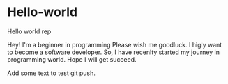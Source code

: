 # Hello-world
Hello world rep

Hey! I'm a beginner in programming Please wish me goodluck. I higly want to become a software developer.
So, I have recenlty started my journey in programming world. Hope I will get succeed. 

Add some text to test git push.
